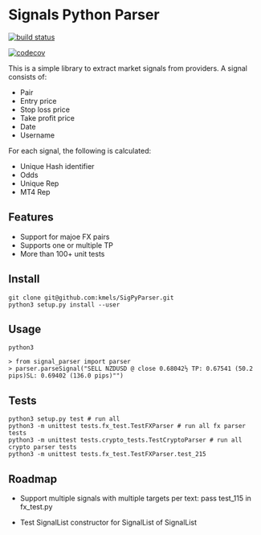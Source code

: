 # Signals Python Parser

[![build status](http://img.shields.io/travis/kmels/sigpyparser/master.svg?style=flat)](https://travis-ci.org/kmels/sigpyparser)

[![codecov](https://codecov.io/gh/kmels/SigPyParser/branch/master/graph/badge.svg)](https://codecov.io/gh/kmels/SigPyParser)

This is a simple library to extract market signals from providers. A signal
consists of:
  * Pair
  * Entry price
  * Stop loss price
  * Take profit price
  * Date
  * Username

For each signal, the following is calculated:
  * Unique Hash identifier
  * Odds
  * Unique Rep
  * MT4 Rep

Features
----
 * Support for majoe FX pairs
 * Supports one or multiple TP
 * More than 100+ unit tests

Install
----

```
git clone git@github.com:kmels/SigPyParser.git
python3 setup.py install --user
```

Usage
----

```
python3

> from signal_parser import parser
> parser.parseSignal("SELL NZDUSD @ close 0.68042½ TP: 0.67541 (50.2 pips)SL: 0.69402 (136.0 pips)"")
```

Tests
----

```
python3 setup.py test # run all 
python3 -m unittest tests.fx_test.TestFXParser # run all fx parser tests
python3 -m unittest tests.crypto_tests.TestCryptoParser # run all crypto parser tests
python3 -m unittest tests.fx_test.TestFXParser.test_215
```

Roadmap
----
* Support multiple signals with multiple targets per text: pass test_115 in fx_test.py
+ Test SignalList constructor for SignalList of SignalList